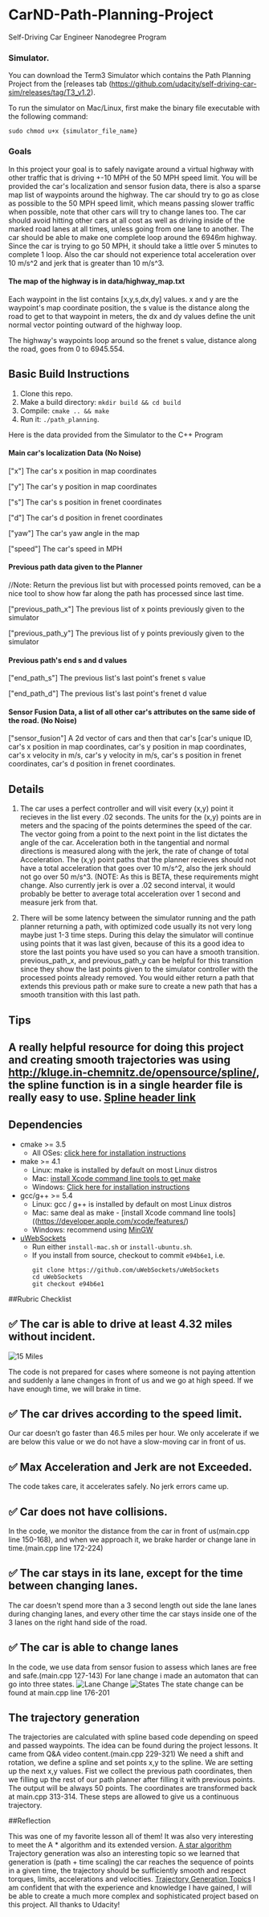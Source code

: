 # CarND-Path-Planning-Project
Self-Driving Car Engineer Nanodegree Program
   
### Simulator.
You can download the Term3 Simulator which contains the Path Planning Project from the [releases tab (https://github.com/udacity/self-driving-car-sim/releases/tag/T3_v1.2).  

To run the simulator on Mac/Linux, first make the binary file executable with the following command:
```shell
sudo chmod u+x {simulator_file_name}
```

### Goals
In this project your goal is to safely navigate around a virtual highway with other traffic that is driving +-10 MPH of the 50 MPH speed limit. You will be provided the car's localization and sensor fusion data, there is also a sparse map list of waypoints around the highway. The car should try to go as close as possible to the 50 MPH speed limit, which means passing slower traffic when possible, note that other cars will try to change lanes too. The car should avoid hitting other cars at all cost as well as driving inside of the marked road lanes at all times, unless going from one lane to another. The car should be able to make one complete loop around the 6946m highway. Since the car is trying to go 50 MPH, it should take a little over 5 minutes to complete 1 loop. Also the car should not experience total acceleration over 10 m/s^2 and jerk that is greater than 10 m/s^3.

#### The map of the highway is in data/highway_map.txt
Each waypoint in the list contains  [x,y,s,dx,dy] values. x and y are the waypoint's map coordinate position, the s value is the distance along the road to get to that waypoint in meters, the dx and dy values define the unit normal vector pointing outward of the highway loop.

The highway's waypoints loop around so the frenet s value, distance along the road, goes from 0 to 6945.554.

## Basic Build Instructions

1. Clone this repo.
2. Make a build directory: `mkdir build && cd build`
3. Compile: `cmake .. && make`
4. Run it: `./path_planning`.

Here is the data provided from the Simulator to the C++ Program

#### Main car's localization Data (No Noise)

["x"] The car's x position in map coordinates

["y"] The car's y position in map coordinates

["s"] The car's s position in frenet coordinates

["d"] The car's d position in frenet coordinates

["yaw"] The car's yaw angle in the map

["speed"] The car's speed in MPH

#### Previous path data given to the Planner

//Note: Return the previous list but with processed points removed, can be a nice tool to show how far along
the path has processed since last time. 

["previous_path_x"] The previous list of x points previously given to the simulator

["previous_path_y"] The previous list of y points previously given to the simulator

#### Previous path's end s and d values 

["end_path_s"] The previous list's last point's frenet s value

["end_path_d"] The previous list's last point's frenet d value

#### Sensor Fusion Data, a list of all other car's attributes on the same side of the road. (No Noise)

["sensor_fusion"] A 2d vector of cars and then that car's [car's unique ID, car's x position in map coordinates, car's y position in map coordinates, car's x velocity in m/s, car's y velocity in m/s, car's s position in frenet coordinates, car's d position in frenet coordinates. 

## Details

1. The car uses a perfect controller and will visit every (x,y) point it recieves in the list every .02 seconds. The units for the (x,y) points are in meters and the spacing of the points determines the speed of the car. The vector going from a point to the next point in the list dictates the angle of the car. Acceleration both in the tangential and normal directions is measured along with the jerk, the rate of change of total Acceleration. The (x,y) point paths that the planner recieves should not have a total acceleration that goes over 10 m/s^2, also the jerk should not go over 50 m/s^3. (NOTE: As this is BETA, these requirements might change. Also currently jerk is over a .02 second interval, it would probably be better to average total acceleration over 1 second and measure jerk from that.

2. There will be some latency between the simulator running and the path planner returning a path, with optimized code usually its not very long maybe just 1-3 time steps. During this delay the simulator will continue using points that it was last given, because of this its a good idea to store the last points you have used so you can have a smooth transition. previous_path_x, and previous_path_y can be helpful for this transition since they show the last points given to the simulator controller with the processed points already removed. You would either return a path that extends this previous path or make sure to create a new path that has a smooth transition with this last path.

## Tips

A really helpful resource for doing this project and creating smooth trajectories was using http://kluge.in-chemnitz.de/opensource/spline/, the spline function is in a single hearder file is really easy to use.
[Spline header link](https://github.com/ttk592/spline/blob/master/src/spline.h)
---

## Dependencies

* cmake >= 3.5
  * All OSes: [click here for installation instructions](https://cmake.org/install/)
* make >= 4.1
  * Linux: make is installed by default on most Linux distros
  * Mac: [install Xcode command line tools to get make](https://developer.apple.com/xcode/features/)
  * Windows: [Click here for installation instructions](http://gnuwin32.sourceforge.net/packages/make.htm)
* gcc/g++ >= 5.4
  * Linux: gcc / g++ is installed by default on most Linux distros
  * Mac: same deal as make - [install Xcode command line tools]((https://developer.apple.com/xcode/features/)
  * Windows: recommend using [MinGW](http://www.mingw.org/)
* [uWebSockets](https://github.com/uWebSockets/uWebSockets)
  * Run either `install-mac.sh` or `install-ubuntu.sh`.
  * If you install from source, checkout to commit `e94b6e1`, i.e.
    ```
    git clone https://github.com/uWebSockets/uWebSockets 
    cd uWebSockets
    git checkout e94b6e1
    ```

##Rubric Checklist

## ✅ The car is able to drive at least 4.32 miles without incident.

![15 Miles](Docs/20min.jpg)

The code is not prepared for cases where someone is not paying attention and suddenly a lane changes in front of us and we go at high speed. If we have enough time, we will brake in time.

## ✅ The car drives according to the speed limit.
Our car doesn’t go faster than 46.5 miles per hour. We only accelerate if we are below this value or we do not have a slow-moving car in front of us.

## ✅ Max Acceleration and Jerk are not Exceeded.
The code takes care, it accelerates safely. No jerk errors came up.

## ✅ Car does not have collisions.
In the code, we monitor the distance from the car in front of us(main.cpp line 150-168), and when we approach it, we brake harder or change lane in time.(main.cpp line 172-224)

## ✅ The car stays in its lane, except for the time between changing lanes.
The car doesn't spend more than a 3 second length out side the lane lanes during changing lanes, and every other time the car stays inside one of the 3 lanes on the right hand side of the road.

## ✅  The car is able to change lanes
In the code, we use data from sensor fusion to assess which lanes are free and safe.(main.cpp 127-143)
For lane change i made an automaton that can go into three states.
![Lane Change](Docs/laneChange.gif)
![States](Docs/states.jpg)
The state change can be found at main.cpp line 176-201

## The trajectory generation 
The trajectories are calculated with spline based code depending on speed and passed waypoints.
The idea can be found during the project lessons. It came from Q&A video content.(main.cpp 229-321)
We need a shift and rotation, we define a spline and set points x,y to the spline.
We are setting up the next x,y values. Fist we collect the previous path coordinates,
then we filling up the rest of our path planner after filling it with previous points. The output will be always 50 points.
The coordinates are transformed back at main.cpp 313-314.
These steps are allowed to give us a continuous trajectory.

##Reflection

This was one of my favorite lesson all of them!
It was also very interesting to meet the A * algorithm and its extended version.
[A star algorithm](https://en.wikipedia.org/wiki/A*_search_algorithm)
Trajectory generation was also an interesting topic so we learned that generation is (path + time scaling) the car reaches the sequence of points in a given time,
 the trajectory should be sufficiently smooth and respect torques, limits, accelerations and velocities.
[Trajectory Generation Topics](https://www.sciencedirect.com/topics/computer-science/trajectory-generation)
I am confident that with the experience and knowledge I have gained, I will be able to create a much more complex and sophisticated project based on this project. All thanks to Udacity!
